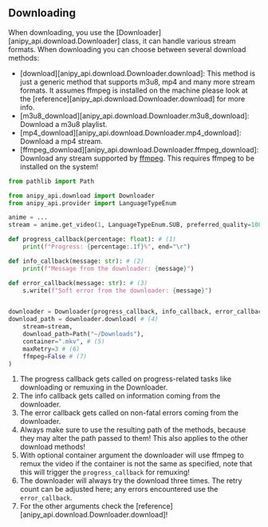 ## Downloading 

When downloading, you use the [Downloader][anipy_api.download.Downloader] class, it can handle various stream formats.
When downloading you can choose between several download methods:

- [download][anipy_api.download.Downloader.download]: This method is just a generic method that supports m3u8, mp4 and many more stream formats. It assumes ffmpeg is installed on the machine please look at the [reference][anipy_api.download.Downloader.download] for more info.
- [m3u8_download][anipy_api.download.Downloader.m3u8_download]: Download a m3u8 playlist.
- [mp4_download][anipy_api.download.Downloader.mp4_download]: Download a mp4 stream.
- [ffmpeg_download][anipy_api.download.Downloader.ffmpeg_download]: Download any stream supported by [ffmpeg](https://ffmpeg.org). This requires ffmpeg to be installed on the system!


```python
from pathlib import Path

from anipy_api.download import Downloader
from anipy_api.provider import LanguageTypeEnum

anime = ...
stream = anime.get_video(1, LanguageTypeEnum.SUB, preferred_quality=1080)

def progress_callback(percentage: float): # (1)
    print(f"Progress: {percentage:.1f}%", end="\r")

def info_callback(message: str): # (2)
    print(f"Message from the downloader: {message}")

def error_callback(message: str): # (3)
    s.write(f"Soft error from the downloader: {message}")


downloader = Downloader(progress_callback, info_callback, error_callback)
download_path = downloader.download( # (4)
    stream=stream,
    download_path=Path("~/Downloads"),
    container=".mkv", # (5)
    maxRetry=3 # (6)
    ffmpeg=False # (7)
)
```

1. The progress callback gets called on progress-related tasks like downloading or remuxing in the Downloader.
2. The info callback gets called on information coming from the downloader.
3. The error callback gets called on non-fatal errors coming from the downloader.
4. Always make sure to use the resulting path of the methods, because they may alter the path passed to them! This also applies to the other download methods!
5. With optional container argument the downloader will use ffmpeg to remux the video if the container is not the same as specified, note that this will trigger the `progress_callback` for remuxing!
6. The downloader will always try the download three times. The retry count can be adjusted here; any errors encountered use the `error_callback`.
7. For the other arguments check the [reference][anipy_api.download.Downloader.download]!
